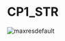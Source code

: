 # CP1_STR
![maxresdefault](https://github.com/user-attachments/assets/c3dea89e-47f8-493a-a7af-1b48c5db3d04)
